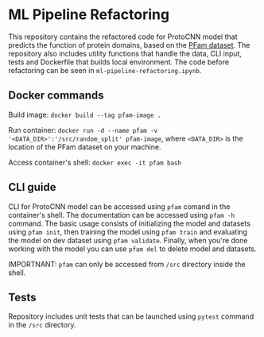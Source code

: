 # ML Pipeline Refactoring

This repository contains the refactored code for ProtoCNN model that predicts the function of protein domains, based on the [PFam dataset](https://www.kaggle.com/datasets/googleai/pfam-seed-random-split). The repository also includes utility functions that handle the data, CLI input, tests and Dockerfile that builds local environment. The code before refactoring can be seen in `ml-pipeline-refactoring.ipynb`.

## Docker commands

Build image: `docker build --tag pfam-image .`

Run container: `docker run -d --name pfam -v '<DATA_DIR>':'/src/random_split' pfam-image`, where `<DATA_DIR>` is the location of the PFam dataset on your machine.

Access container's shell: `docker exec -it pfam bash`

## CLI guide

CLI for ProtoCNN model can be accessed using `pfam` comand in the container's shell. The documentation can be accessed using `pfam -h` command. The basic usage consists of initializing the model and datasets using `pfam init`, then training the model using `pfam train` and evaluating the model on dev dataset using `pfam validate`. Finally, when you're done working with the model you can use `pfam del` to delete model and datasets.

IMPORTNANT: `pfam` can only be accessed from `/src` directory inside the shell.

## Tests

Repository includes unit tests that can be launched using `pytest` command in the `/src` directory.